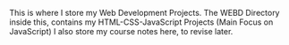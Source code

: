 This is where I store my Web Development Projects.
The WEBD Directory inside this, contains my HTML-CSS-JavaScript Projects (Main Focus on JavaScript)
I also store my course notes here, to revise later.
